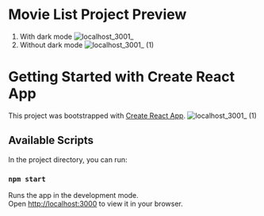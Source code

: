 # Movie List Project Preview
1. With dark mode
![localhost_3001_](https://user-images.githubusercontent.com/34587236/189791536-898c4517-2dfa-4740-920c-3fa4be94a2db.png)
2. Without dark mode
![localhost_3001_ (1)](https://user-images.githubusercontent.com/34587236/189791804-24945f8b-94c2-43c2-9162-0607987fd4db.png)


# Getting Started with Create React App

This project was bootstrapped with [Create React App](https://github.com/facebook/create-react-app).
![localhost_3001_ (1)](https://user-images.githubusercontent.com/34587236/189791709-f22a0db9-3d95-4e10-8d99-2cb095b08d3e.png)

## Available Scripts

In the project directory, you can run:

### `npm start`

Runs the app in the development mode.\
Open [http://localhost:3000](http://localhost:3000) to view it in your browser.


